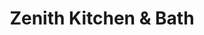 ---
title: "Zenith Kitchen & Bath"
url: /lutherville/zenith-kitchen-und-bath/
shop: Haushaltsgeräte
---